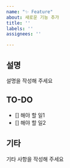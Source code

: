 ```yaml
---
name: "✨ Feature"
about: 새로운 기능 추가
title: ''
labels: ''
assignees: ''

---
```


##  설명
설명을 작성해 주세요

## TO-DO
- [] 해야 할 일1
- [] 해야 할 일2

## 기타
기타 사항을 작성해 주세요
